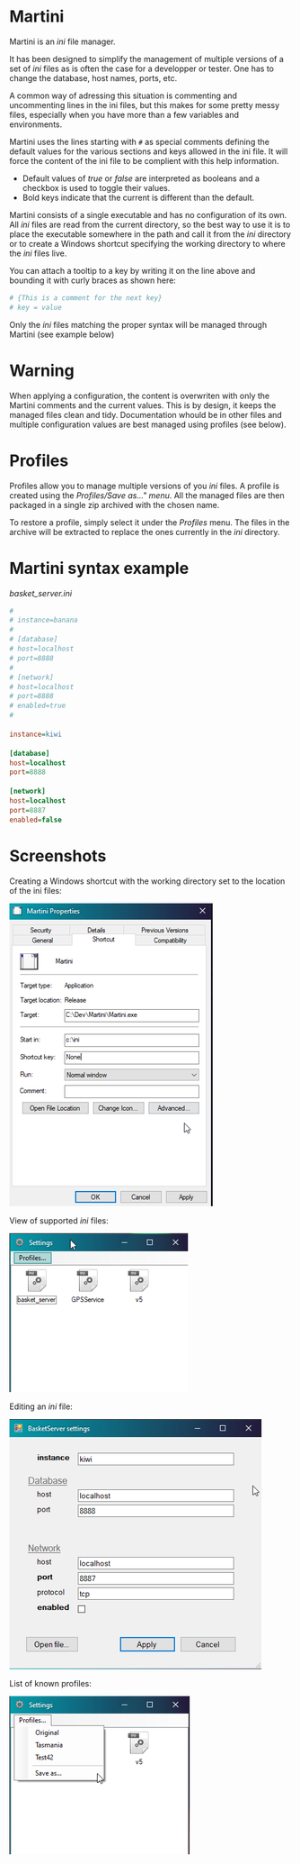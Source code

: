 # Martini

Martini is an *ini* file manager.

It has been designed to simplify the management of multiple versions of a
set of *ini* files as is often the case for a developper or tester. One
has to change the database, host names, ports, etc.

A common way of adressing this situation is commenting and uncommenting
lines in the ini files, but this makes for some pretty messy files, especially
when you have more than a few variables and environments.

Martini uses the lines starting with `#` as special comments defining the
default values for the various sections and keys allowed in the ini file.
It will force the content of the ini file to be complient with this
help information.

- Default values of *true* or *false* are interpreted as booleans and a checkbox is used to toggle their values.
- Bold keys indicate that the current is different than the default.

Martini consists of a single executable and has no configuration of its own.
All *ini* files are read from the current directory, so the best way to
use it is to place the executable somewhere in the path and call it from
the *ini* directory or to create a Windows shortcut specifying the working
directory to where the *ini* files live.

You can attach a tooltip to a key by writing it on the line above and
bounding it with curly braces as shown here:

``` ini
# {This is a comment for the next key}
# key = value
```

Only the *ini* files matching the proper syntax will be managed through Martini (see example below)

# Warning

When applying a configuration, the content is overwriten with only the Martini comments and the current values.
This is by design, it keeps the managed files clean and tidy. Documentation whould be in other files and multiple 
configuration values are best managed using profiles (see below).

# Profiles

Profiles allow you to manage multiple versions of you *ini* files. A profile is created using the *Profiles/Save as..." 
menu*. All the managed files are then packaged in a single zip archived with the chosen name.

To restore a profile, simply select it under the *Profiles* menu. The files in the archive will be extracted to replace the
ones currently in the *ini* directory.

# Martini syntax example


*basket_server.ini*

``` ini
#
# instance=banana
#
# [database]
# host=localhost
# port=8888
#
# [network]
# host=localhost
# port=8888
# enabled=true
#

instance=kiwi

[database]
host=localhost
port=8888

[network]
host=localhost
port=8887
enabled=false
```

# Screenshots

Creating a Windows shortcut with the working directory set to the location of the ini files:

![](screenshots/martini-shortcut.png)

View of supported *ini* files:

![](screenshots/martini-layout.png)

Editing an *ini* file:

![](screenshots/martini-edit.png)

List of known profiles: 

![](screenshots/martini-profiles.png)
